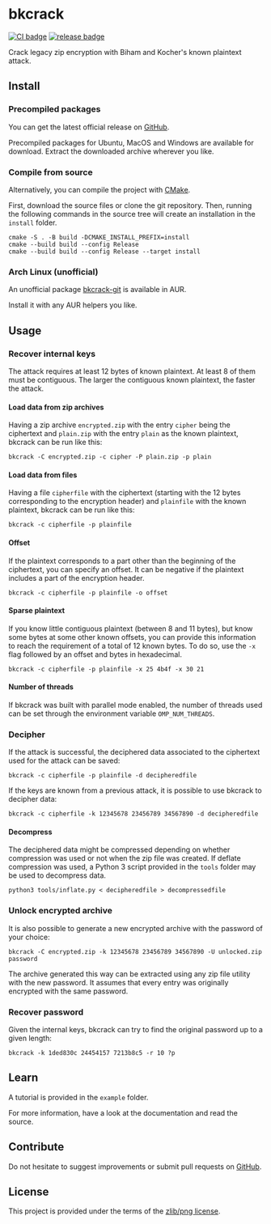 bkcrack
=======

[![CI badge](https://github.com/kimci86/bkcrack/actions/workflows/ci.yml/badge.svg)](https://github.com/kimci86/bkcrack/actions/workflows/ci.yml)
[![release badge](https://img.shields.io/github/v/release/kimci86/bkcrack)](https://github.com/kimci86/bkcrack/releases)

Crack legacy zip encryption with Biham and Kocher's known plaintext attack.

Install
-------

### Precompiled packages

You can get the latest official release on [GitHub](https://github.com/kimci86/bkcrack/releases).

Precompiled packages for Ubuntu, MacOS and Windows are available for download.
Extract the downloaded archive wherever you like.

### Compile from source

Alternatively, you can compile the project with [CMake](https://cmake.org).

First, download the source files or clone the git repository.
Then, running the following commands in the source tree will create an installation in the `install` folder.

```
cmake -S . -B build -DCMAKE_INSTALL_PREFIX=install
cmake --build build --config Release
cmake --build build --config Release --target install
```

### Arch Linux (unofficial)

An unofficial package [bkcrack-git](https://aur.archlinux.org/packages/bkcrack-git/) is available in AUR.

Install it with any AUR helpers you like.

Usage
-----

### Recover internal keys

The attack requires at least 12 bytes of known plaintext.
At least 8 of them must be contiguous.
The larger the contiguous known plaintext, the faster the attack.

#### Load data from zip archives

Having a zip archive `encrypted.zip` with the entry `cipher` being the ciphertext and `plain.zip` with the entry `plain` as the known plaintext, bkcrack can be run like this:

    bkcrack -C encrypted.zip -c cipher -P plain.zip -p plain

#### Load data from files

Having a file `cipherfile` with the ciphertext (starting with the 12 bytes corresponding to the encryption header) and `plainfile` with the known plaintext, bkcrack can be run like this:

    bkcrack -c cipherfile -p plainfile

#### Offset

If the plaintext corresponds to a part other than the beginning of the ciphertext, you can specify an offset.
It can be negative if the plaintext includes a part of the encryption header.

    bkcrack -c cipherfile -p plainfile -o offset

#### Sparse plaintext

If you know little contiguous plaintext (between 8 and 11 bytes), but know some bytes at some other known offsets, you can provide this information to reach the requirement of a total of 12 known bytes.
To do so, use the `-x` flag followed by an offset and bytes in hexadecimal.

    bkcrack -c cipherfile -p plainfile -x 25 4b4f -x 30 21

#### Number of threads

If bkcrack was built with parallel mode enabled, the number of threads used can be set through the environment variable `OMP_NUM_THREADS`.

### Decipher

If the attack is successful, the deciphered data associated to the ciphertext used for the attack can be saved:

    bkcrack -c cipherfile -p plainfile -d decipheredfile

If the keys are known from a previous attack, it is possible to use bkcrack to decipher data:

    bkcrack -c cipherfile -k 12345678 23456789 34567890 -d decipheredfile

#### Decompress

The deciphered data might be compressed depending on whether compression was used or not when the zip file was created.
If deflate compression was used, a Python 3 script provided in the `tools` folder may be used to decompress data.

    python3 tools/inflate.py < decipheredfile > decompressedfile

### Unlock encrypted archive

It is also possible to generate a new encrypted archive with the password of your choice:

    bkcrack -C encrypted.zip -k 12345678 23456789 34567890 -U unlocked.zip password

The archive generated this way can be extracted using any zip file utility with the new password.
It assumes that every entry was originally encrypted with the same password.

### Recover password

Given the internal keys, bkcrack can try to find the original password up to a given length:

    bkcrack -k 1ded830c 24454157 7213b8c5 -r 10 ?p

Learn
-----

A tutorial is provided in the `example` folder.

For more information, have a look at the documentation and read the source.

Contribute
----------

Do not hesitate to suggest improvements or submit pull requests on [GitHub](https://github.com/kimci86/bkcrack).

License
-------

This project is provided under the terms of the [zlib/png license](http://opensource.org/licenses/Zlib).
